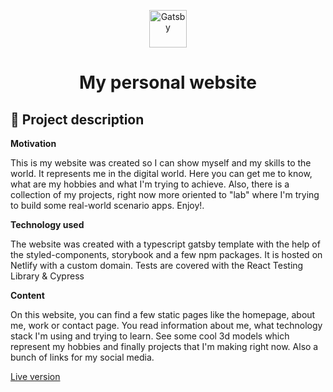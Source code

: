 <p  align="center"><a  href="https://www.gatsbyjs.com/?utm_source=starter&utm_medium=readme&utm_campaign=minimal-starter-ts">
<img  alt="Gatsby"  src="https://www.gatsbyjs.com/Gatsby-Monogram.svg"  width="60"  /></a></p>

<h1  align="center">My personal website</h1>

## 🚀 Project description

**Motivation**

This is my website was created so I can show myself and my skills to the world. It represents me in the digital world. Here you can get me to know, what are my hobbies and what I'm trying to achieve. Also, there is a collection of my projects, right now more oriented to "lab" where I'm trying to build some real-world scenario apps. Enjoy!.

**Technology used**

The website was created with a typescript gatsby template with the help of the styled-components, storybook and a few npm packages. It is hosted on Netlify with a custom domain. Tests are covered with the React Testing Library & Cypress

**Content**

On this website, you can find a few static pages like the homepage, about me, work or contact page. You read information about me, what technology stack I'm using and trying to learn. See some cool 3d models which represent my hobbies and finally projects that I'm making right now. Also a bunch of links for my social media.

<a href="https://pavel-vondra.com">Live version</a>
